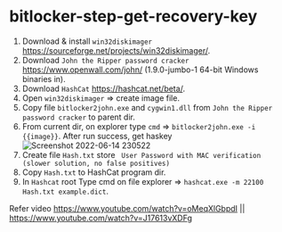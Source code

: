 # bitlocker-step-get-recovery-key
1. Download & install `win32diskimager` https://sourceforge.net/projects/win32diskimager/.
2. Download `John the Ripper password cracker` https://www.openwall.com/john/ (1.9.0-jumbo-1 64-bit Windows binaries in).
3. Download `HashCat` https://hashcat.net/beta/.
4. Open `win32diskimager` => create image file.
5. Copy file `bitlocker2john.exe` and `cygwin1.dll` from `John the Ripper password cracker` to parent dir.
6. From current dir, on explorer type `cmd` => `bitlocker2john.exe -i {{image}}`. After run success, get haskey 
![Screenshot 2022-06-14 230522](https://user-images.githubusercontent.com/19494121/173624094-cf69605b-2a29-4441-944d-1e356c2b503f.png)
7. Create file `Hash.txt` store ` User Password with MAC verification (slower solution, no false positives)`
8. Copy `Hash.txt` to HashCat program dir.
9. In `Hashcat` root Type cmd on file explorer => `hashcat.exe -m 22100 Hash.txt example.dict`.

Refer video https://www.youtube.com/watch?v=oMeqXlGbpdI || https://www.youtube.com/watch?v=J17613vXDFg
